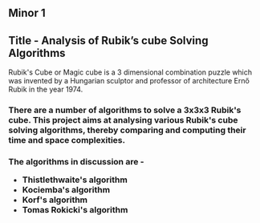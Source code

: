 ## <b> Minor 1 </b> 
## Title - Analysis of Rubik’s cube Solving Algorithms
</h3>  Rubik's Cube or Magic cube is a 3 dimensional combination puzzle which was invented by a Hungarian sculptor and professor of architecture Ernő Rubik in the year 1974. </h3>  
<h3> There are a number of algorithms to solve a 3x3x3 Rubik's cube. This project aims at analysing various Rubik's cube solving algorithms, thereby comparing and computing their time and space complexities. </h3>
<h3> The algorithms in discussion are - 
<ul>
  <li> Thistlethwaite's algorithm </li>
  <li> Kociemba's algorithm </li>
  <li> Korf's algorithm </li>
  <li> Tomas Rokicki's algorithm </li>
</ul>
</h3> 









